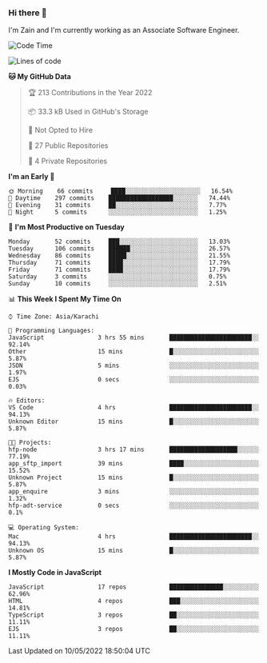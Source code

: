 ### Hi there 👋

I'm Zain and I'm currently working as an Associate Software Engineer.

<!--START_SECTION:waka-->
![Code Time](http://img.shields.io/badge/Code%20Time-0-blue)

![Lines of code](https://img.shields.io/badge/From%20Hello%20World%20I%27ve%20Written-3%20Million%20lines%20of%20code-blue)

**🐱 My GitHub Data** 

> 🏆 213 Contributions in the Year 2022
 > 
> 📦 33.3 kB Used in GitHub's Storage 
 > 
> 🚫 Not Opted to Hire
 > 
> 📜 27 Public Repositories 
 > 
> 🔑 4 Private Repositories  
 > 
**I'm an Early 🐤** 

```text
🌞 Morning    66 commits     ████░░░░░░░░░░░░░░░░░░░░░   16.54% 
🌆 Daytime    297 commits    ██████████████████░░░░░░░   74.44% 
🌃 Evening    31 commits     ██░░░░░░░░░░░░░░░░░░░░░░░   7.77% 
🌙 Night      5 commits      ░░░░░░░░░░░░░░░░░░░░░░░░░   1.25%

```
📅 **I'm Most Productive on Tuesday** 

```text
Monday       52 commits     ███░░░░░░░░░░░░░░░░░░░░░░   13.03% 
Tuesday      106 commits    ██████░░░░░░░░░░░░░░░░░░░   26.57% 
Wednesday    86 commits     █████░░░░░░░░░░░░░░░░░░░░   21.55% 
Thursday     71 commits     ████░░░░░░░░░░░░░░░░░░░░░   17.79% 
Friday       71 commits     ████░░░░░░░░░░░░░░░░░░░░░   17.79% 
Saturday     3 commits      ░░░░░░░░░░░░░░░░░░░░░░░░░   0.75% 
Sunday       10 commits     ░░░░░░░░░░░░░░░░░░░░░░░░░   2.51%

```


📊 **This Week I Spent My Time On** 

```text
⌚︎ Time Zone: Asia/Karachi

💬 Programming Languages: 
JavaScript               3 hrs 55 mins       ███████████████████████░░   92.14% 
Other                    15 mins             █░░░░░░░░░░░░░░░░░░░░░░░░   5.87% 
JSON                     5 mins              ░░░░░░░░░░░░░░░░░░░░░░░░░   1.97% 
EJS                      0 secs              ░░░░░░░░░░░░░░░░░░░░░░░░░   0.03%

🔥 Editors: 
VS Code                  4 hrs               ███████████████████████░░   94.13% 
Unknown Editor           15 mins             █░░░░░░░░░░░░░░░░░░░░░░░░   5.87%

🐱‍💻 Projects: 
hfp-node                 3 hrs 17 mins       ███████████████████░░░░░░   77.19% 
app_sftp_import          39 mins             ████░░░░░░░░░░░░░░░░░░░░░   15.52% 
Unknown Project          15 mins             █░░░░░░░░░░░░░░░░░░░░░░░░   5.87% 
app_enquire              3 mins              ░░░░░░░░░░░░░░░░░░░░░░░░░   1.32% 
hfp-adt-service          0 secs              ░░░░░░░░░░░░░░░░░░░░░░░░░   0.1%

💻 Operating System: 
Mac                      4 hrs               ███████████████████████░░   94.13% 
Unknown OS               15 mins             █░░░░░░░░░░░░░░░░░░░░░░░░   5.87%

```

**I Mostly Code in JavaScript** 

```text
JavaScript               17 repos            ███████████████░░░░░░░░░░   62.96% 
HTML                     4 repos             ███░░░░░░░░░░░░░░░░░░░░░░   14.81% 
TypeScript               3 repos             ██░░░░░░░░░░░░░░░░░░░░░░░   11.11% 
EJS                      3 repos             ██░░░░░░░░░░░░░░░░░░░░░░░   11.11%

```



 Last Updated on 10/05/2022 18:50:04 UTC
<!--END_SECTION:waka-->

<!--
**ZainAmjad68/ZainAmjad68** is a ✨ _special_ ✨ repository because its `README.md` (this file) appears on your GitHub profile.

Here are some ideas to get you started:

- 🔭 I’m currently working on ...
- 🌱 I’m currently learning ...
- 👯 I’m looking to collaborate on ...
- 🤔 I’m looking for help with ...
- 💬 Ask me about ...
- 📫 How to reach me: ...
- 😄 Pronouns: ...
- ⚡ Fun fact: ...
-->
